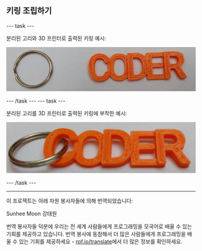 ## 키링 조립하기

--- task ---

분리된 고리와 3D 프린터로 출력된 키링 예시:

![스크린샷](images/coder-splitring-keyring.png)

--- /task --- --- task ---

분리된 고리를 3D 프린터로 출력된 키링에 부착한 예시:

![스크린샷](images/coder-keyring.png)

--- /task ---	

***

이 프로젝트는 아래 자원 봉사자들에 의해 번역되었습니다:

Sunhee Moon
강태원

번역 봉사자들 덕분에 우리는 전 세계 사람들에게 프로그래밍을 모국어로 배울 수 있는 기회를 제공하고 있습니다. 번역 봉사에 동참해서 더 많은 사람들에게 프로그래밍을 배울 수 있는 기회를 제공하세요 - [rpf.io/translate](https://rpf.io/translate)에서 더 많은 정보를 확인하세요.